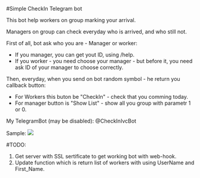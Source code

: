 ﻿#Simple CheckIn Telegram bot

This bot help workers on group marking your arrival.

Managers on group can check everyday who is arrived, and who still not. 

First of all, bot ask who you are - Manager or worker:
 - If you manager, you can get yout ID, using /help.
 - If you worker - you need choose your manager - but before it, you need ask ID of your manager to choose correctly.
 
 Then, everyday, when you send on bot random symbol - he return you callback button:
  - For Workers this buton be "CheckIn" - check that you comming today.
  - For manager button is "Show List" - show all you group with parametr 1 or 0.


My TelegramBot (may be disabled): @CheckInIvcBot

Sample:
 <img src="https://github.com/Ver1Sus/TelegramChekInBot/edit/master/sample.png"></img>

#TODO:
 1. Get server with SSL sertificate to get working bot with web-hook. 
 2. Update function which is return list of workers with using UserName and First_Name.

